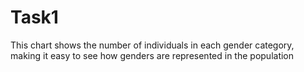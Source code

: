 # Task1
This chart shows the number of individuals in each gender category, making it easy to see how genders are represented in the population
